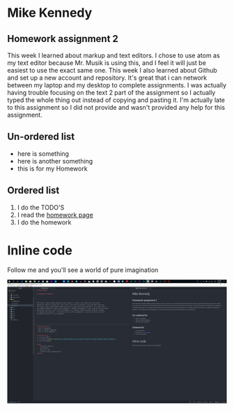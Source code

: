 # Mike Kennedy

## Homework assignment 2




This week I learned about markup and text editors. I chose to use atom as my text editor
because Mr. Musik is using this, and I feel it will just be easiest to use the exact same one.
This week I also learned about Github and set up a new account and repository. It's great that i
can network between my laptop and my desktop to complete assignments. I was actually having trouble
focusing on the text 2 part of the assignment so I actually typed the whole thing out instead
of copying and pasting it. I'm actually late to this assignment so I did not provide and wasn't
provided any help for this assignment.






## Un-ordered list
- here is something
- here is another something
- this is for my Homework

## Ordered list
1. I do the TODO'S
2. I read the [homework page](https://montana-media-arts.github.io/creative-coding-1/modules/week-2/homework/)
3. I do the homework

<body>
    <h1>Inline code</h1>
    <p>Follow me
    and you'll see
    a world of pure imagination<p>
</body>

![Image of my editor](homework2.png)
